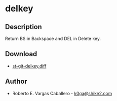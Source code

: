 delkey
======

Description
-----------

Return BS in Backspace and DEL in Delete key.

Download
--------

* [st-git-delkey.diff](st-git-delkey.diff)

Author
------

 * Roberto E. Vargas Caballero - k0ga@shike2.com
